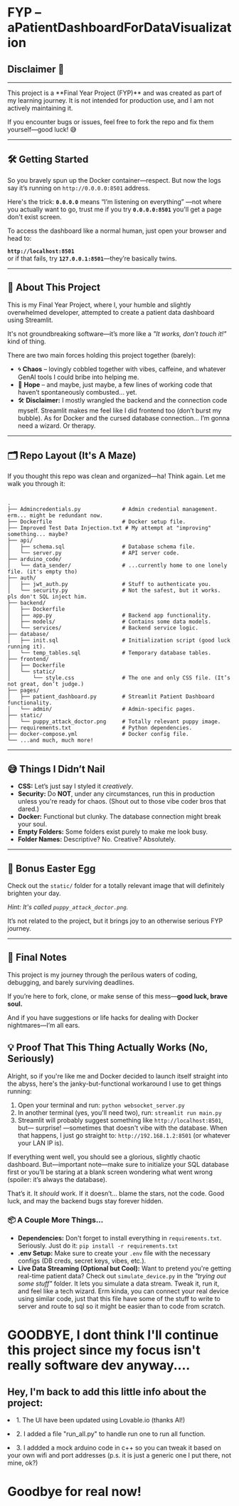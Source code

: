 <h1>FYP – aPatientDashboardForDataVisualization</h1>
<h2>Disclaimer 🚨</h2>
<hr>
<p>
    This project is a **Final Year Project (FYP)** and was created as part of my learning journey. It is not intended for production use, and I am not actively maintaining it.
</p>
<p>
    If you encounter bugs or issues, feel free to fork the repo and fix them yourself—good luck! 😅
</p>
<hr>

<h2>🛠 Getting Started</h2>
<p>
  So you bravely spun up the Docker container—respect. But now the logs say it’s running on <code>http://0.0.0.0:8501</code> address.
</p>
<p>
  Here's the trick: 
  <strong><code>0.0.0.0</code></strong> means “I’m listening on everything” —not where you actually want to go, trust me if you try <strong><code>0.0.0.0:8501</code></strong> you'll get a page don't exist screen.
</p>
<p>
  To access the dashboard like a normal human, just open your browser and head to:
</p>
<p>
  <strong><code>http://localhost:8501</code></strong> <br>
  or if that fails, try <strong><code>127.0.0.1:8501</code></strong>—they’re basically twins.
</p>


<hr>

<h2>📖 About This Project</h2>
<p>
  This is my Final Year Project, where I, your humble and slightly overwhelmed developer, attempted to create a patient data dashboard using Streamlit.
</p>
<p>
  It's not groundbreaking software—it’s more like a <em>"It works, don’t touch it!"</em> kind of thing.
</p>
<p>
  There are two main forces holding this project together (barely):
</p>
<ul>
  <li>🌀 <strong>Chaos</strong> – lovingly cobbled together with vibes, caffeine, and whatever GenAI tools I could bribe into helping me.</li>
  <li>🌈 <strong>Hope</strong> – and maybe, just maybe, a few lines of working code that haven’t spontaneously combusted... yet.</li>
  <li>🛠️ <strong>Disclaimer:</strong> I mostly wrangled the backend and the connection code myself. Streamlit makes me feel like I did frontend too (don’t burst my bubble). As for Docker and the cursed database connection... I’m gonna need a wizard. Or therapy.</li>
</ul>


<hr>

<h2>🗂 Repo Layout (It's A Maze)</h2>
<p>If you thought this repo was clean and organized—ha! Think again. Let me walk you through it:</p>

<pre><code>
.
├── Admincredentials.py             # Admin credential management. erm... might be redundant now.
├── Dockerfile                      # Docker setup file.
├── Improved Test Data Injection.txt # My attempt at "improving" something... maybe?
├── api/
│   ├── schema.sql                  # Database schema file.
│   └── server.py                   # API server code.
├── arduino_code/
│   └── data_sender/                # ...currently home to one lonely file. (it's empty tho)
├── auth/
│   ├── jwt_auth.py                 # Stuff to authenticate you.
│   └── security.py                 # Not the safest, but it works. pls don't SQL inject him.
├── backend/
│   ├── Dockerfile
│   ├── app.py                      # Backend app functionality.
│   ├── models/                     # Contains some data models.
│   └── services/                   # Backend service logic.
├── database/
│   ├── init.sql                    # Initialization script (good luck running it).
│   └── temp_tables.sql             # Temporary database tables.
├── frontend/
│   ├── Dockerfile
│   └── static/
│       └── style.css               # The one and only CSS file. (It’s not great, don’t judge.)
├── pages/
│   ├── patient_dashboard.py        # Streamlit Patient Dashboard functionality.
│   └── admin/                      # Admin-specific pages.
├── static/
│   └── puppy_attack_doctor.png     # Totally relevant puppy image.
├── requirements.txt                # Python dependencies.
├── docker-compose.yml              # Docker config file.
└── ...and much, much more!
</code></pre>

<hr>

<h2>😅 Things I Didn’t Nail</h2>
<ul>
  <li><strong>CSS:</strong> Let’s just say I styled it <em>creatively</em>.</li>
  <li><strong>Security:</strong> Do <strong>NOT</strong>, under any circumstances, run this in production unless you're ready for chaos. (Shout out to those vibe coder bros that dared.)</li>
  <li><strong>Docker:</strong> Functional but clunky. The database connection might break your soul.</li>
  <li><strong>Empty Folders:</strong> Some folders exist purely to make me look busy.</li>
  <li><strong>Folder Names:</strong> Descriptive? No. Creative? Absolutely.</li>
</ul>

<hr>

<h2>🐾 Bonus Easter Egg</h2>
<p>Check out the <code>static/</code> folder for a totally relevant image that will definitely brighten your day.</p>
<p><em>Hint: It's called <code>puppy_attack_doctor.png</code>.</em></p>
<p>It’s not related to the project, but it brings joy to an otherwise serious FYP journey.</p>

<hr>

<h2>🧭 Final Notes</h2>
<p>
  This project is my journey through the perilous waters of coding, debugging, and barely surviving deadlines.
</p>
<p>
  If you’re here to fork, clone, or make sense of this mess—<strong>good luck, brave soul.</strong>
</p>
<p>
  And if you have suggestions or life hacks for dealing with Docker nightmares—I’m all ears.
</p>


<h2>💡 Proof That This Thing Actually Works (No, Seriously)</h2>
<p>
  Alright, so if you're like me and Docker decided to launch itself straight into the abyss, here's the janky-but-functional workaround I use to get things running:
</p>

<ol>
  <li>Open your terminal and run: <code>python websocket_server.py</code></li>
  <li>In another terminal (yes, you'll need two), run: <code>streamlit run main.py</code></li>
  <li>
    Streamlit will probably suggest something like <code>http://localhost:8501</code>, but—
    surprise! —sometimes that doesn't vibe with the database.
    When that happens, I just go straight to: <code>http://192.168.1.2:8501</code> (or whatever your LAN IP is).
  </li>
</ol>

<p>
  If everything went well, you should see a glorious, slightly chaotic dashboard. But—important note—make sure to initialize your SQL database first or you’ll be staring at a blank screen wondering what went wrong (spoiler: it’s always the database).
</p>

<p>
  That’s it. It <em>should</em> work. If it doesn’t… blame the stars, not the code. Good luck, and may the backend bugs stay forever hidden.
</p>
<h3>📦 A Couple More Things...</h3>
<ul>
  <li>
    <strong>Dependencies:</strong> Don't forget to install everything in <code>requirements.txt</code>. Seriously. Just do it: 
    <code>pip install -r requirements.txt</code>
  </li>
  <li>
    <strong>.env Setup:</strong> Make sure to create your <code>.env</code> file with the necessary configs (DB creds, secret keys, vibes, etc.).
  </li>
  <li>
    <strong>Live Data Streaming (Optional but Cool):</strong> 
    Want to pretend you're getting real-time patient data? Check out 
    <code>simulate_device.py</code> in the <em>"trying out some stuff"</em> folder. It lets you simulate a data stream. 
    Tweak it, run it, and feel like a tech wizard. Erm kinda, you can connect your real device using similar code, just that this file have some of the stuff to write to server and route to sql so it might be easier than to code from scratch.
  </li>
</ul>

<p>  
  <h1>GOODBYE, I dont think I'll continue this project since my focus isn't really software dev anyway.... </h1>
</p>


<p>  
    <h2>Hey, I'm back to add this little info about the project: </h2>
</p>
<p> <li> 1. The UI have been updated using Lovable.io (thanks AI!)</li></p>
<p> <li> 2. I added a file "run_all.py" to handle run one to run all function. </li></p>
<p> <li> 3. I addded a mock arduino code in c++ so you can tweak it based on your own wifi and port addresses (p.s. it is just a generic one I put there, not mine, ok?)</li></p>

<p> <h1> Goodbye for real now!</h1></p>
